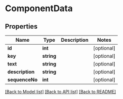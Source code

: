 # ComponentData

## Properties
Name | Type | Description | Notes
------------ | ------------- | ------------- | -------------
**id** | **int** |  | [optional] 
**key** | **string** |  | [optional] 
**text** | **string** |  | [optional] 
**description** | **string** |  | [optional] 
**sequenceNo** | **int** |  | [optional] 

[[Back to Model list]](../../README.md#documentation-for-models) [[Back to API list]](../../README.md#documentation-for-api-endpoints) [[Back to README]](../../README.md)

